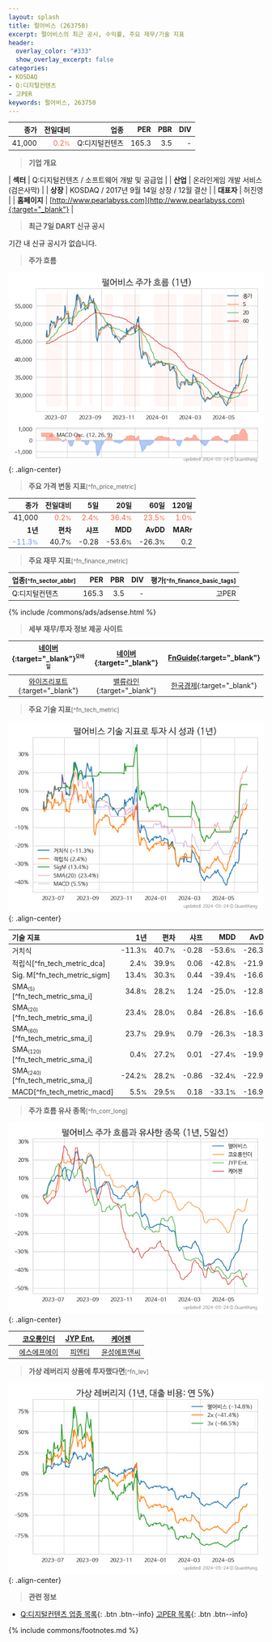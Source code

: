 ```yaml
---
layout: splash
title: 펄어비스 (263750)
excerpt: 펄어비스의 최근 공시, 수익률, 주요 재무/기술 지표
header:
  overlay_color: "#333"
  show_overlay_excerpt: false
categories:
- KOSDAQ
- Q:디지털컨텐츠
- 고PER
keywords: 펄어비스, 263750
---
```


| **종가** | **전일대비** | **업종** | **PER** | **PBR** | **DIV** |
| -------: | -----------: | -------: | ------: | ------: | ------: |
| 41,000 | <span style="color: tomato">0.2<small>%</small></span> | Q:디지털컨텐츠 | 165.3 | 3.5 | - |

<!-- more -->


> **기업 개요**<a id="company"></a>

| <span style="white-space:nowrap;">**섹터**</span> | Q:디지털컨텐츠 / 소프트웨어 개발 및 공급업 |
| <span style="white-space:nowrap;">**산업**</span> | 온라인게임 개발 서비스(검은사막) |
| <span style="white-space:nowrap;">**상장**</span> | KOSDAQ / 2017년 9월 14일 상장 / 12월 결산 |
| <span style="white-space:nowrap;">**대표자**</span> | 허진영 |
| <span style="white-space:nowrap;">**홈페이지**</span> | [http://www.pearlabyss.com](http://www.pearlabyss.com){:target="_blank"} |


> **최근 7일 DART 신규 공시**<a id="dart"></a>

기간 내 신규 공시가 없습니다.


> **주가 흐름**<a id="price"></a>

![263750](/stock/images/263750.png){: .align-center}


> **주요 가격 변동 지표**<small>[^fn_price_metric]</small>

| **종가** | **전일대비** | **5일** | **20일** | **60일** | **120일** |
| -------: | -----------: | ------: | -------: | -------: | --------: |
| 41,000 | <span style="color: tomato">0.2<small>%</small></span> | <span style="color: tomato">2.4<small>%</small></span> | <span style="color: tomato">36.4<small>%</small></span> | <span style="color: tomato">23.5<small>%</small></span> | <span style="color: tomato">1.0<small>%</small></span> |
| **1년** | **편차** | **샤프** | **MDD** | **AvDD** | **MARr** |
| <span style="color: cornflowerblue">-11.3<small>%</small></span> | 40.7<small>%</small> | -0.28 | -53.6<small>%</small> | -26.3<small>%</small> | 0.2 |


> **주요 재무 지표**<small>[^fn_finance_metric]</small>

| **업종**<small>[^fn_sector_abbr]</small> | **PER** | **PBR** | **DIV** | **평가**<small>[^fn_finance_basic_tags]</small> |
| :--------------------------------------- | ------: | ------: | ------: | ----------------------------------------------: |
| Q:디지털컨텐츠 | 165.3 | 3.5 | - | 고PER |



{% include /commons/ads/adsense.html %}

> **세부 재무/투자 정보 제공 사이트**

| [네이버](https://m.stock.naver.com/domestic/stock/263750/finance/summary){:target="_blank"}<sup><small>모바일</small></sup> | [네이버](https://finance.naver.com/item/coinfo.naver?code=263750){:target="_blank"} | [FnGuide](https://comp.fnguide.com/SVO2/ASP/SVD_Invest.asp?gicode=A263750&MenuYn=Y){:target="_blank"} |
| :---: | :---: | :---: |
| [와이즈리포트](https://comp.wisereport.co.kr/company/c1040001.aspx?cmp_cd=263750){:target="_blank"} | [밸류라인](https://www.valueline.co.kr/finance/summary/263750){:target="_blank"} | [한국경제](https://markets.hankyung.com/stock/263750/financial-summary){:target="_blank"} |


> **주요 기술 지표**<small>[^fn_tech_metric]</small>


![263750](/stock/images/263750_tech.png){: .align-center}

| **기술 지표** | **1년** | **편차** | **샤프** | **MDD** | **AvDD** |
| :------------ | ------: | -----------: | -------: | ------: | -------: |
| 거치식 | -11.3<small>%</small> | 40.7<small>%</small> | -0.28 | -53.6<small>%</small> | -26.3<small>%</small> |
| 적립식[^fn_tech_metric_dca] | 2.4<small>%</small> | 39.9<small>%</small> | 0.06 | -42.8<small>%</small> | -21.9<small>%</small> |
| Sig. M[^fn_tech_metric_sigm] | 13.4<small>%</small> | 30.3<small>%</small> | 0.44 | -39.4<small>%</small> | -16.6<small>%</small> |
| SMA<small><sub>(5)</sub></small>[^fn_tech_metric_sma_i] | 34.8<small>%</small> | 28.2<small>%</small> | 1.24 | -25.0<small>%</small> | -12.8<small>%</small> |
| SMA<small><sub>(20)</sub></small>[^fn_tech_metric_sma_i] | 23.4<small>%</small> | 28.0<small>%</small> | 0.84 | -26.8<small>%</small> | -16.6<small>%</small> |
| SMA<small><sub>(60)</sub></small>[^fn_tech_metric_sma_i] | 23.7<small>%</small> | 29.9<small>%</small> | 0.79 | -26.3<small>%</small> | -18.3<small>%</small> |
| SMA<small><sub>(120)</sub></small>[^fn_tech_metric_sma_i] | 0.4<small>%</small> | 27.2<small>%</small> | 0.01 | -27.4<small>%</small> | -19.9<small>%</small> |
| SMA<small><sub>(240)</sub></small>[^fn_tech_metric_sma_i] | -24.2<small>%</small> | 28.2<small>%</small> | -0.86 | -32.4<small>%</small> | -22.9<small>%</small> |
| MACD[^fn_tech_metric_macd] | 5.5<small>%</small> | 29.5<small>%</small> | 0.18 | -33.1<small>%</small> | -16.9<small>%</small> |


> **주가 흐름 유사 종목**<a id="corr"></a><small>[^fn_corr_long]</small>

![263750](/stock/images/263750_corr.png){: .align-center}

|       | [코오롱인더](/120110/) | [JYP Ent.](/035900/) | [케어젠](/214370/) |
| :---: | :------------------------------------: | :------------------------------------: | :------------------------------------: |
|       | [에스에프에이](/056190/) | [피엔티](/137400/) | [윤성에프앤씨](/372170/) |


> **가상 레버리지 상품에 투자했다면**<a id="2x"></a><small>[^fn_lev]</small>

![263750](/stock/images/263750_2x.png){: .align-center}


> **관련 정보**

- [Q:디지털컨텐츠 업종 목록](/stats/sector/kosdaq_업종_디지털컨텐츠_종목/){: .btn .btn--info} [고PER 목록](/fn/fn_high_per/){: .btn .btn--info}

{% include commons/footnotes.md %}
